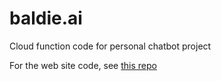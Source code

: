 # baldie.ai
Cloud function code for personal chatbot project

For the web site code, see [this repo](https://github.com/baldie/baldie.github.io)

